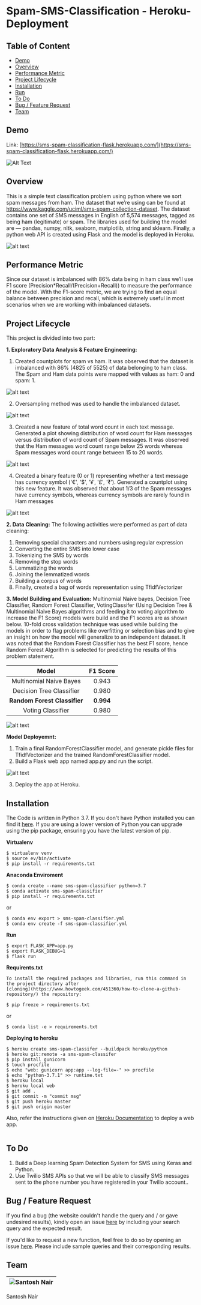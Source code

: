 # Spam-SMS-Classification - Heroku-Deployment

## Table of Content
  * [Demo](#demo)
  * [Overview](#overview)
  * [Performance Metric](#performance-metric)
  * [Project Lifecycle](#project-lifecycle)
  * [Installation](#installation)
  * [Run](#run)
  * [To Do](#to-do)
  * [Bug / Feature Request](#bug---feature-request)
  * [Team](#team)
 
  
  ## Demo
Link: [https://sms-spam-classification-flask.herokuapp.com/](https://sms-spam-classification-flask.herokuapp.com/)

![Alt Text](https://github.com/santnair0599/Spam-SMS-Classification---Heroku-Deployment/blob/main/readme_resources/spam-sms-web-app.gif?raw=true)

## Overview
This is a simple text classification problem using python where we sort spam messages from ham. The dataset that we’re using can be found at https://www.kaggle.com/uciml/sms-spam-collection-dataset. The dataset contains one set of SMS messages in English of 5,574 messages, tagged as being ham (legitimate) or spam. The libraries used for building the model are — pandas, numpy, nltk, seaborn, matplotlib, string and sklearn. Finally, a python web API is created using Flask and the model is deployed in Heroku.

![alt text](https://github.com/santnair0599/Spam-SMS-Classification---Heroku-Deployment/blob/main/images/1.%20Dataset.png)

## Performance Metric
Since our dataset is imbalanced with 86% data being in ham class we’ll use F1 score (Precision*Recall/(Precision+Recall)) to measure the performance of the model. With the F1-score metric, we are trying to find an equal balance between precision and recall, which is extremely useful in most scenarios when we are working with imbalanced datasets. 

## Project Lifecycle
This project is divided into two part:

**1. Exploratory Data Analysis & Feature Engineering:** 
1. Created countplots for spam vs ham. It was observed that the dataset is imbalanced with 86% (4825 of 5525) of data belonging to ham class. The Spam and Ham data points were mapped with values as ham: 0 and spam: 1.

![alt text](https://github.com/santnair0599/Spam-SMS-Classification---Heroku-Deployment/blob/main/images/2.%20Imbalanced%20Dataset.png)

2. Oversampling method was used to handle the imbalanced dataset.

![alt text](https://github.com/santnair0599/Spam-SMS-Classification---Heroku-Deployment/blob/main/images/3.%20Balanced%20Dataset.png)

3. Created a new feature of total word count in each text message. Generated a plot showing distribution of word count for Ham messages versus distribution of word count of Spam messages. It was observed that the Ham messages word count range below 25 words whereas Spam messages word count range between 15 to 20 words. 

![alt text](https://github.com/santnair0599/Spam-SMS-Classification---Heroku-Deployment/blob/main/images/4.%20Word%20Count%20-%20Ham%26Spam.png)

4. Created a binary feature (0 or 1) representing whether a text message has currency symbol ('€', '$', '¥', '£', '₹'). Generated a countplot using this new feature. It was observed that about 1/3 of the Spam messages have currency symbols, whereas currency symbols are rarely found in Ham messages

![alt text](https://github.com/santnair0599/Spam-SMS-Classification---Heroku-Deployment/blob/main/images/6.%20Countplot%20-%20Currency%20Symbols.png)


**2. Data Cleaning:** The following activities were performed as part of data cleaning:
1. Removing special characters and numbers using regular expression
2. Converting the entire SMS into lower case
3. Tokenizing the SMS by words
4. Removing the stop words
5. Lemmatizing the words
6. Joining the lemmatized words
7. Building a corpus of words
8. Finally, created a bag of words representation using TfidfVectorizer

**3. Model Building and Evaluation:** 
Multinomial Naive bayes, Decision Tree Classifier, Random Forest Classifier, VotingClassifer (Using Decision Tree & Multinomial Naive Bayes algorithms and feeding it to voting algorithm to increase the F1 Score) models were build and the F1 scores are as shown below. 10-fold cross validation technique was used while building the models in order to flag problems like overfitting or selection bias and to give an insight on how the model will generalize to an independent dataset. It was noted that the Random Forest Classifier has the best F1 score, hence Random Forest Algorithm is selected for predicting the results of this problem statement.


 | Model  | F1 Score  |
| :------------: |:---------------:|
| Multinomial Naive Bayes     |  0.943 |
| Decision Tree Classifier       |  0.980        |
| **Random Forest Classifier** | **0.994**        |
| Voting Classifier | 0.980        |


![alt text](https://github.com/santnair0599/Spam-SMS-Classification---Heroku-Deployment/blob/main/images/7.%20Confusion%20Matrix%20-%20Random-Forest.png)


**Model Deployemnt:**   
1. Train a final RandomForestClassifier model, and generate pickle files for TfidfVectorizer and the trained RandomForestClassifier model.
2. Build a Flask web app named app.py and run the script.

![alt text](https://github.com/santnair0599/Spam-SMS-Classification---Heroku-Deployment/blob/main/images/9.%20app.py%20file.png)

3. Deploy the app at Heroku.

## Installation
The Code is written in Python 3.7. If you don't have Python installed you can find it [here](https://www.python.org/downloads/). If you are using a lower version of Python you can upgrade using the pip package, ensuring you have the latest version of pip.

**Virtualenv**

```
$ virtualenv venv
$ source ev/bin/activate
$ pip install -r requirements.txt
```

**Anaconda Enviroment**

```
$ conda create --name sms-spam-classifier python=3.7
$ conda activate sms-spam-classifier
$ pip install -r requirements.txt
```
or
```
$ conda env export > sms-spam-classifier.yml
$ conda env create -f sms-spam-classifier.yml
```
**Run**

```
$ export FLASK_APP=app.py
$ export FLASK_DEBUG=1
$ flask run
```
**Requirents.txt**

```
To install the required packages and libraries, run this command in the project directory after 
[cloning](https://www.howtogeek.com/451360/how-to-clone-a-github-repository/) the repository:

$ pip freeze > requirements.txt
```
or 
```
$ conda list -e > requirements.txt
```

**Deploying to heroku**
```
$ heroku create sms-spam-classifer --buildpack heroku/python
$ heroku git:remote -a sms-spam-classifer
$ pip install gunicorn
$ touch procfile
$ echo "web: gunicorn app:app --log-file=-" >> procfile
$ echo "python-3.7.1" >> runtime.txt
$ heroku local
$ heroku local web
$ git add .
$ git commit -m "commit msg"
$ git push heroku master
$ git push origin master
```

Also, refer the instructions given on [Heroku Documentation](https://devcenter.heroku.com/articles/getting-started-with-python) to deploy a web app.

```

```

## To Do
1. Build a Deep learning Spam Detection System for SMS using Keras and Python.
2. Use Twilio SMS APIs so that we will be able to classify SMS messages sent to the phone number you have registered in your Twilio account..

## Bug / Feature Request
If you find a bug (the website couldn't handle the query and / or gave undesired results), kindly open an issue [here](https://github.com/santnair0599/Spam-SMS-Classification---Heroku-Deployment/issues/new) by including your search query and the expected result.

If you'd like to request a new function, feel free to do so by opening an issue [here](https://github.com/santnair0599/Spam-SMS-Classification---Heroku-Deployment/issues/new). Please include sample queries and their corresponding results.


## Team
![Santosh Nair](https://avatars1.githubusercontent.com/u/31506535?s=400&amp;u=7940626a1196ca55b88b687d2aa84e043694b199&amp;v=4) |
-|
Santosh Nair



